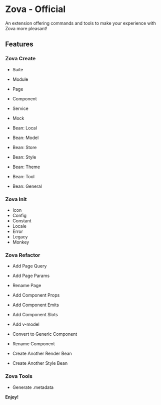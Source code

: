 # Zova - Official

An extension offering commands and tools to make your experience with Zova more pleasant!

## Features

### Zova Create

- Suite
- Module
- Page
- Component
- Service
- Mock

- Bean: Local
- Bean: Model
- Bean: Store
- Bean: Style
- Bean: Theme
- Bean: Tool
- Bean: General

### Zova Init

- Icon
- Config
- Constant
- Locale
- Error
- Legacy
- Monkey

### Zova Refactor

- Add Page Query
- Add Page Params
- Rename Page

- Add Component Props
- Add Component Emits
- Add Component Slots
- Add v-model
- Convert to Generic Component
- Rename Component

- Create Another Render Bean
- Create Another Style Bean

### Zova Tools

- Generate .metadata

**Enjoy!**
